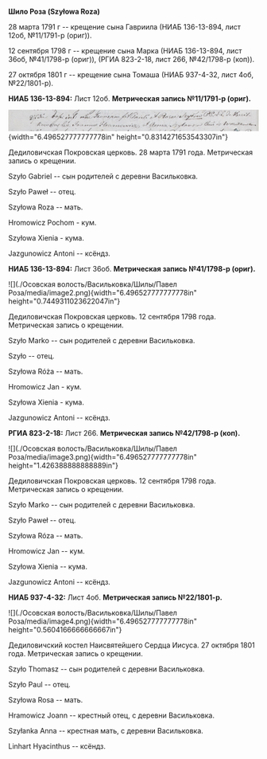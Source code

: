 **Шило Роза (Szyłowa Roza)**

28 марта 1791 г -- крещение сына Гавриила (НИАБ 136-13-894, лист 12об,
№11/1791-р (ориг)).

12 сентября 1798 г -- крещение сына Марка (НИАБ 136-13-894, лист 36об,
№41/1798-р (ориг)), (РГИА 823-2-18, лист 266, №42/1798-р (коп)).

27 октября 1801 г -- крещение сына Томаша (НИАБ 937-4-32, лист 4об,
№22/1801-р).

**НИАБ 136-13-894:** Лист 12об. **Метрическая запись №11/1791-р
(ориг).**

![](./media/3418ff1362fba74d316750b827bddb2fc69ccec1.png){width="6.496527777777778in"
height="0.8314271653543307in"}

Дедиловичская Покровская церковь. 28 марта 1791 года. Метрическая запись
о крещении.

Szyło Gabriel -- сын родителей с деревни Васильковка.

Szyło Paweł -- отец.

Szyłowa Roza -- мать.

Hromowicz Pochom - кум.

Szyłowa Xienia - кума.

Jazgunowicz Antoni -- ксёндз.

**НИАБ 136-13-894:** Лист 36об. **Метрическая запись №41/1798-р
(ориг).**

![](./Осовская волость/Васильковка/Шилы/Павел Роза/media/image2.png){width="6.496527777777778in"
height="0.7449311023622047in"}

Дедиловичская Покровская церковь. 12 сентября 1798 года. Метрическая
запись о крещении.

Szyło Marko -- сын родителей с деревни Васильковка.

Szyło -- отец.

Szyłowa Róża -- мать.

Hromowicz Jan - кум.

Szyłowa Xienia - кума.

Jazgunowicz Antoni -- ксёндз.

**РГИА 823-2-18:** Лист 266. **Метрическая запись №42/1798-р (коп).**

![](./Осовская волость/Васильковка/Шилы/Павел Роза/media/image3.png){width="6.496527777777778in"
height="1.426388888888889in"}

Дедиловичская Покровская церковь. 12 сентября 1798 года. Метрическая
запись о крещении.

Szyło Marko -- сын родителей с деревни Васильковка.

Szyło Paweł -- отец.

Szyłowa Róza -- мать.

Hromowicz Jan -- кум.

Szyłowa Xienia -- кума.

Jazgunowicz Antoni -- ксёндз.

**НИАБ 937-4-32:** Лист 4об. **Метрическая запись №22/1801-р.**

![](./Осовская волость/Васильковка/Шилы/Павел Роза/media/image4.png){width="6.496527777777778in"
height="0.5604166666666667in"}

Дедиловичский костел Наисвятейшего Сердца Иисуса. 27 октября 1801 года.
Метрическая запись о крещении.

Szyło Thomasz -- сын родителей с деревни Васильковка.

Szyło Paul -- отец.

Szyłowa Rosa -- мать.

Hramowicz Joann -- крестный отец, с деревни Васильковка.

Szyłanka Anna -- крестная мать, с деревни Васильковка.

Linhart Hyacinthus -- ксёндз.
